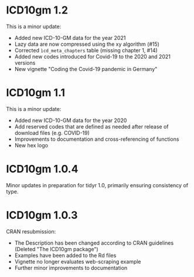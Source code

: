 # ICD10gm 1.2
This is a minor update:

- Added new ICD-10-GM data for the year 2021
- Lazy data are now compressed using the xy algorithm (#15)
- Corrected `ìcd_meta_chapters` table (missing chapter 1, #14)
- Added new codes introduced for Covid-19 to the 2020 and 2021 versions
- New vignette "Coding the Covid-19 pandemic in Germany"


# ICD10gm 1.1
This is a minor update:

- Added new ICD-10-GM data for the year 2020
- Add reserved codes that are defined as needed after release of download files (e.g. COVID-19)
- Improvements to documentation and cross-referencing of functions
- New hex logo


# ICD10gm 1.0.4

Minor updates in preparation for tidyr 1.0, primarily ensuring consistency of type.

# ICD10gm 1.0.3

CRAN resubmission:

- The Description has been changed according to CRAN guidelines (Deleted "The ICD10gm package")
- Examples have been added to the Rd files
- Vignette no longer evaluates web-scraping example
- Further minor improvements to documentation
